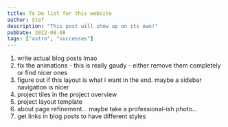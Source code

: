 ```yaml
---
title: To Do list for this website
author: Stef
description: "This post will show up on its own!"
pubDate: 2022-08-08
tags: ["astro", "successes"]
---
```

1) write actual blog posts lmao
2) fix the animations - this is really gaudy - either remove them completely or find nicer ones
3) figure out if this layout is what i want in the end. maybe a sidebar navigation is nicer
4) project tiles in the project overview 
5) project layout template
6) about page refinement... maybe take a professional-ish photo...
7) get links in blog posts to have different styles




